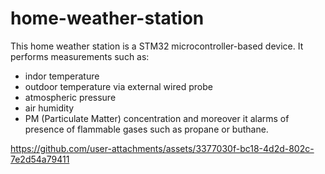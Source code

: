 # home-weather-station
This home weather station is a STM32 microcontroller-based device. It performs measurements such as:
 - indor temperature
 - outdoor temperature via external wired probe
 - atmospheric pressure
 - air humidity
 - PM (Particulate Matter) concentration
and moreover it alarms of presence of flammable gases such as propane or buthane.

https://github.com/user-attachments/assets/3377030f-bc18-4d2d-802c-7e2d54a79411
